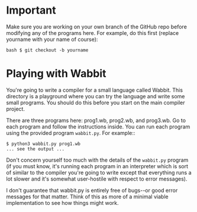 Important
=========

Make sure you are working on your own branch of the GitHub repo before
modifying any of the programs here.  For example, do this first (replace
yourname with your name of course):

```
bash $ git checkout -b yourname
```

Playing with Wabbit
===================

You're going to write a compiler for a small language called Wabbit.
This directory is a playground where you can try the language
and write some small programs.  You should do this before you
start on the main compiler project.

There are three programs here: prog1.wb, prog2.wb, and prog3.wb.  Go
to each program and follow the instructions inside. You can run each
program using the provided program `wabbit.py`.  For example::

```
$ python3 wabbit.py prog1.wb
... see the output ...
```

Don't concern yourself too much with the details of the `wabbit.py`
program (if you must know, it's running each program in an interpreter
which is sort of similar to the compiler you're going to write except
that everything runs a lot slower and it's somewhat user-hostile with
respect to error messages).

I don't guarantee that wabbit.py is entirely free of bugs--or good
error messages for that matter.  Think of this as more of a minimal
viable implementation to see how things might work.



